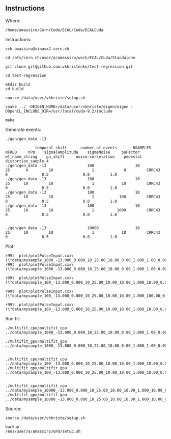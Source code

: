 Instructions
----


Where:

    /home/amassiro/Cern/Code/ECAL/Cuda/ECALCuda
    
Instructions:

    ssh amassiro@vinavx2.cern.ch

    cd /afs/cern.ch/user/a/amassiro/work/ECAL/Cuda/Standalone
    
    git clone git@github.com:vkhristenko/test-regression.git
    
    cd test-regression
    
    mkdir build
    cd build

    source /data/user/vkhriste/setup.sh

    cmake ../ -DEIGEN_HOME=/data/user/vkhriste/eigen/eigen -DOpenCL_INCLUDE_DIR=/usr/local/cuda-9.2/include
    
    make
    
    
    
Generate events:

    ./gen/gen_data -13

                 temporal_shift      number_of_events       NSAMPLES       NFREQ     nPU    signalAmplitude    sigmaNoise     puFactor  wf_name_string    pu_shift     noise-correlation    pedestal  distortion_sample_4
    ./gen/gen_data -13                  100                  10               25       0         10                 1             0         CRRC43            0               0.5               0.0         1.0
    ./gen/gen_data -13                  100                  10               25      10         10                 1            10         CRRC43            0               0.5               0.0         1.0
    ./gen/gen_data -13                  100                  10               25      10         10                 1           100         CRRC43            0               0.5               0.0         1.0
    ./gen/gen_data -13                  100                  10               25      10         10                 1          1000         CRRC43            0               0.5               0.0         1.0
    

    ./gen/gen_data -13                  10000                10               25      10         10                 1            10         CRRC43            0               0.5               0.0         1.0
    
    
    
    
    
Plot:

    r99t  plot/plotPulseInput.cxx\(\"data/mysample_1000_-13.000_0.000_10_25.00_10.00_0.00_1.000_1.00_0.00_slew_1.00.root\"\)
    r99t  plot/plotPulseInput.cxx\(\"data/mysample_1000_-13.000_0.000_10_25.00_10.00_0.00_1.000_1.00_0.00_slew_1.00.root\",2\)

    r99t  plot/plotPulseInput.cxx\(\"data/mysample_100_-13.000_0.000_10_25.00_10.00_10.00_1.000_10.00_0.00_slew_1.00.root\",2\)

    r99t  plot/plotPulseInput.cxx\(\"data/mysample_100_-13.000_0.000_10_25.00_10.00_10.00_1.000_100.00_0.00_slew_1.00.root\",2\)
    
    r99t  plot/plotPulseInput.cxx\(\"data/mysample_100_-13.000_0.000_10_25.00_10.00_10.00_1.000_10.00_0.00_slew_1.00.root\",2\)

    
    
    
    
    
        
Run fit:

    ./multifit_cpu/multifit_cpu ../data/mysample_1000_-13.000_0.000_10_25.00_10.00_0.00_1.000_1.00_0.00_slew_1.00.root 
    
    ./multifit_gpu/multifit_gpu ../data/mysample_1000_-13.000_0.000_10_25.00_10.00_0.00_1.000_1.00_0.00_slew_1.00.root 
    
    
    ./multifit_cpu/multifit_cpu ../data/mysample_100_-13.000_0.000_10_25.00_10.00_10.00_1.000_10.00_0.00_slew_1.00.root
    ./multifit_gpu/multifit_gpu ../data/mysample_100_-13.000_0.000_10_25.00_10.00_10.00_1.000_10.00_0.00_slew_1.00.root
    
    
    ./multifit_cpu/multifit_cpu ../data/mysample_10000_-13.000_0.000_10_25.00_10.00_10.00_1.000_10.00_0.00_slew_1.00.root
    ./multifit_gpu/multifit_gpu ../data/mysample_10000_-13.000_0.000_10_25.00_10.00_10.00_1.000_10.00_0.00_slew_1.00.root

    
    
Source:

    source /data/user/vkhriste/setup.sh

    backup
    /eos/user/a/amassiro/GPU/setup.sh
    
    
